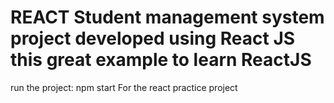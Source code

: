 # REACT Student management system project developed using React JS this great example to learn ReactJS
run the project: npm start
For the react practice project
